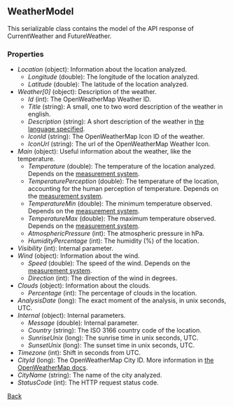 ## WeatherModel
This serializable class contains the model of the API response of CurrentWeather and FutureWeather.
### Properties
- *Location* (object): Information about the location analyzed.
    - *Longitude* (double): The longitude of the location analyzed.
    - *Latitude* (double): The latitude of the location analyzed.
- *Weather[0]* (object): Description of the weather.
    - *Id* (int): The OpenWeatherMap Weather ID.
    - *Title* (string): A small, one to two word description of the weather in english.
    - *Description* (string): A short description of the weather in [the language specified](https://eloyespinosa.github.io/Weather.NET/docs/enums/languages).
    - *IconId* (string): The OpenWeatherMap Icon ID of the weather.
    - *IconUrl* (string): The url of the OpenWeatherMap Weather Icon.
- *Main* (object): Useful information about the weather, like the temperature.
    - *Temperature* (double): The temperature of the location analyzed. Depends on the [measurement system](https://eloyespinosa.github.io/Weather.NET/docs/enums/measurements).
    - *TemperaturePerception* (double): The temperature of the location, accounting for the human perception of temperature. Depends on the [measurement system](https://eloyespinosa.github.io/Weather.NET/docs/enums/measurements).
    - *TemperatureMin* (double): The minimum temperature observed. Depends on the [measurement system](https://eloyespinosa.github.io/Weather.NET/docs/enums/measurements).
    - *TemperatureMax* (double): The maximum temperature observed. Depends on the [measurement system](https://eloyespinosa.github.io/Weather.NET/docs/enums/measurements).
    - *AtmosphericPressure* (int): The atmospheric pressure in hPa.
    - *HumidityPercentage* (int): The humidity (%) of the location.
- *Visibility* (int): Internal parameter.
- *Wind* (object): Information about the wind.
    - *Speed* (double): The speed of the wind. Depends on the [measurement system](https://eloyespinosa.github.io/Weather.NET/docs/enums/measurements).
    - *Direction* (int): The direction of the wind in degrees.
- *Clouds* (object): Information about the clouds.
    - *Percentage* (int): The percentage of clouds in the location.
- *AnalysisDate* (long): The exact moment of the analysis, in unix seconds, UTC.
- *Internal* (object): Internal parameters.
    - *Message* (double): Internal parameter.
    - *Country* (string): The ISO 3166 country code of the location.
    - *SunriseUnix* (long): The sunrise time in unix seconds, UTC.
    - *SunsetUnix* (long): The sunset time in unix seconds, UTC.
- *Timezone* (int): Shift in seconds from UTC.
- *CityId* (long): The OpenWeatherMap City ID. More information in [the OpenWeatherMap docs](https://openweathermap.org/current#cityid).
- *CityName* (string): The name of the city analyzed.
- *StatusCode* (int): The HTTP request status code.

[Back](https://eloyespinosa.github.io/Weather.NET/docs/models/)
